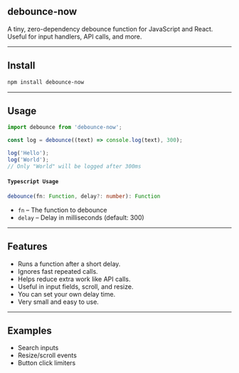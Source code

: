 ## debounce-now

A tiny, zero-dependency debounce function for JavaScript and React. Useful for input handlers, API calls, and more.

---

## Install

```bash
npm install debounce-now
```

---

## Usage

```javascript
import debounce from 'debounce-now';

const log = debounce((text) => console.log(text), 300);

log('Hello');
log('World');
// Only "World" will be logged after 300ms
```

#### `Typescript Usage`
```typescript
debounce(fn: Function, delay?: number): Function
```
- `fn` – The function to debounce
- `delay` – Delay in milliseconds (default: 300)

---

## Features
- Runs a function after a short delay.
- Ignores fast repeated calls.
- Helps reduce extra work like API calls.
- Useful in input fields, scroll, and resize.
- You can set your own delay time.
- Very small and easy to use.

---

## Examples

- Search inputs
- Resize/scroll events
- Button click limiters